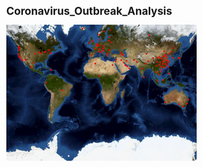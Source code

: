 # Coronavirus_Outbreak_Analysis
![alt text](https://github.com/hvplus/Coronavirus_Outbreak_Analysis/blob/master/global_map.jpg)
